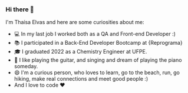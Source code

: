 ### Hi there 👋

<!--
**elvasthaisa/elvasthaisa** is a ✨ _special_ ✨ repository because its `README.md` (this file) appears on your GitHub profile.


- 👯 I’m looking to collaborate on ...
- 🤔 I’m looking for help with ...
- 💬 Ask me about ...
- 📫 How to reach me: ...
- 😄 Pronouns: ...
- ⚡ Fun fact: ...
-->

I'm Thaísa Elvas and here are some curiosities about me:

- 💻 In my last job I worked both as a QA and Front-end Developer :)
- 📚 I participated in a Back-End Developer Bootcamp at {Reprograma}
- :mortar_board: I graduated 2022 as a Chemistry Engineer at UFPE.
- 🎵 I like playing the guitar, and singing and dream of playing the piano someday.
- 😄 I'm a curious person, who loves to learn, go to the beach, run, go hiking, make real connections and meet good people :)
- And I love to code ❤️ 
